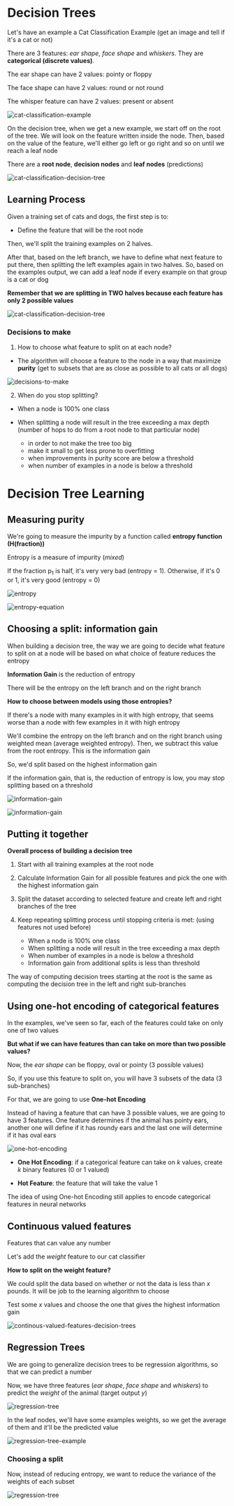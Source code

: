 # Decision Trees

Let's have an example a Cat Classification Example (get an image and tell if it's a cat or not)

There are 3 features: *ear shape*, *face shape* and *whiskers*. They are **categorical (discrete values)**.

The ear shape can have 2 values: pointy or floppy

The face shape can have 2 values: round or not round

The whisper feature can have 2 values: present or absent

![cat-classification-example](/Machine%20Learning%20Specialization/Advanced%20Learning%20Algorithms/assets/module4/cat_classification_1.png)

On the decision tree, when we get a new example, we start off on the root of the tree. We will look on the feature written inside the node. Then, based on the value of the feature, we'll either go left or go right and so on until we reach a leaf node

There are a **root node**, **decision nodes** and **leaf nodes** (predictions)

![cat-classification-decision-tree](/Machine%20Learning%20Specialization/Advanced%20Learning%20Algorithms/assets/module4/cat_classification_2.png)


## Learning Process

Given a training set of cats and dogs, the first step is to:
* Define the feature that will be the root node

Then, we'll split the training examples on 2 halves. 

After that, based on the left branch, we have to define what next feature to put there, then splitting the left examples again in two halves. So, based on the examples output, we can add a leaf node if every example on that group is a cat or dog

**Remember that we are splitting in TWO halves because each feature has only 2 possible values**

![cat-classification-decision-tree](/Machine%20Learning%20Specialization/Advanced%20Learning%20Algorithms/assets/module4/cat_classification_3.png)

### Decisions to make

1. How to choose what feature to split on at each node?
* The algorithm will choose a feature to the node in a way that maximize **purity** (get to subsets that are as close as possible to all cats or all dogs)

![decisions-to-make](/Machine%20Learning%20Specialization/Advanced%20Learning%20Algorithms/assets/module4/decisions_to_make_1.png)

2. When do you stop splitting?
* When a node is 100% one class

* When splitting a node will result in the tree exceeding a max depth (number of hops to do from a root node to that particular node)
    * in order to not make the tree too big
    * make it small to get less prone to overfitting
    * when improvements in purity score are below a threshold
    * when number of examples in a node is below a threshold


# Decision Tree Learning

## Measuring purity

We're going to measure the impurity by a function called **entropy function (H(fraction))**

Entropy is a measure of impurity (*mixed*)

If the fraction p<sub>1</sub> is half, it's very very bad (entropy = 1). Otherwise, if it's 0 or 1, it's very good (entropy = 0)

![entropy](/Machine%20Learning%20Specialization/Advanced%20Learning%20Algorithms/assets/module4/entropy_1.png)

![entropy-equation](/Machine%20Learning%20Specialization/Advanced%20Learning%20Algorithms/assets/module4/entropy_2.png)


## Choosing a split: information gain

When building a decision tree, the way we are going to decide what feature to split on at a node will be based on what choice of feature reduces the entropy

**Information Gain** is the reduction of entropy

There will be the entropy on the left branch and on the right branch

**How to choose between models using those entropies?**

If there's a node with many examples in it with high entropy, that seems worse than a node with few examples in it with high entropy

We'll combine the entropy on the left branch and on the right branch using weighted mean (average weighted entropy). Then, we subtract this value from the root entropy. This is the information gain

So, we'd split based on the highest information gain

If the information gain, that is, the reduction of entropy is low, you may stop splitting based on a threshold

![information-gain](/Machine%20Learning%20Specialization/Advanced%20Learning%20Algorithms/assets/module4/information_gain_1.png)

![information-gain](/Machine%20Learning%20Specialization/Advanced%20Learning%20Algorithms/assets/module4/information_gain_2.png)

## Putting it together

**Overall process of building a decision tree**

1. Start with all training examples at the root node

2. Calculate Information Gain for all possible features and pick the one with the highest information gain

3. Split the dataset according to selected feature and create left and right branches of the tree

4. Keep repeating splitting process until stopping criteria is met: (using features not used before)
    * When a node is 100% one class
    * When splitting a node will result in the tree exceeding a max depth
    * When number of examples in a node is below a threshold
    * Information gain from additional splits is less than threshold

The way of computing decision trees starting at the root is the same as computing the decision tree in the left and right sub-branches


## Using one-hot encoding of categorical features

In the examples, we've seen so far, each of the features could take on only one of two values

**But what if we can have features than can take on more than two possible values?**

Now, the *ear shape* can be floppy, oval or pointy (3 possible values)

So, if you use this feature to split on, you will have 3 subsets of the data (3 sub-branches)

For that, we are going to use **One-hot Encoding**

Instead of having a feature that can have 3 possible values, we are going to have 3 features. One feature determines if the animal has pointy ears, another one will define if it has roundy ears and the last one will determine if it has oval ears

![one-hot-encoding](/Machine%20Learning%20Specialization/Advanced%20Learning%20Algorithms/assets/module4/one_hot_encoding_1.png)

* **One Hot Encoding**: if a categorical feature can take on *k* values, create *k* binary features (0 or 1 valued)

* **Hot Feature**: the feature that will take the value 1

The idea of using One-hot Encoding still applies to encode categorical features in neural networks

## Continuous valued features

Features that can value any number

Let's add the *weight* feature to our cat classifier

**How to split on the weight feature?**

We could split the data based on whether or not the data is less than *x* pounds. It will be job to the learning algorithm to choose

Test some *x* values and choose the one that gives the highest information gain

![continous-valued-features-decision-trees](/Machine%20Learning%20Specialization/Advanced%20Learning%20Algorithms/assets/module4/decision_tree_continuous_features.png)


## Regression Trees

We are going to generalize decision trees to be regression algorithms, so that we can predict a number

Now, we have three features (*ear shape*, *face shape* and *whiskers*) to predict the *weight* of the animal (target output *y*)

![regression-tree](/Machine%20Learning%20Specialization/Advanced%20Learning%20Algorithms/assets/module4/regression_tree_1.png)

In the leaf nodes, we'll have some examples weights, so we get the average of them and it'll be the predicted value

![regression-tree-example](/Machine%20Learning%20Specialization/Advanced%20Learning%20Algorithms/assets/module4/regression_tree_2.png)

### Choosing a split

Now, instead of reducing entropy, we want to reduce the variance of the weights of each subset

![regression-tree](/Machine%20Learning%20Specialization/Advanced%20Learning%20Algorithms/assets/module4/regression_tree_3.png)
